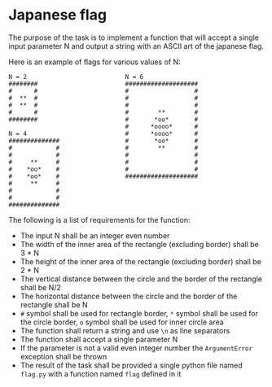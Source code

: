 # Japanese flag

The purpose of the task is to implement a function that will accept a single input parameter N and output a string with an ASCII art of the japanese flag.

Here is an example of flags for various values of N:

    N = 2                           N = 6
    ########                        ####################
    #      #                        #                  #
    #  **  #                        #                  #
    #  **  #                        #                  #
    #      #                        #        **        #
    ########                        #       *oo*       #
                                    #      *oooo*      #
    N = 4                           #      *oooo*      #
    ##############                  #       *oo*       #
    #            #                  #        **        #
    #            #                  #                  #
    #     **     #                  #                  #
    #    *oo*    #                  #                  #
    #    *oo*    #                  ####################
    #     **     #
    #            #
    #            #
    ##############
    

    

The following is a list of requirements for the function:

- The input N shall be an integer even number
- The width of the inner area of the rectangle (excluding border) shall be 3 * N
- The height of the inner area of the rectangle (excluding border) shall be 2 * N
- The vertical distance between the circle and the border of the rectangle shall be N/2
- The horizontal distance between the circle and the border of the rectangle shall be N
- `#` symbol shall be used for rectangle border, `*` symbol shall be used for the circle border, `o` symbol shall be used for inner circle area
- The function shall return a string and use `\n` as line separators
- The function shall accept a single parameter N
- If the parameter is not a valid even integer number the `ArgumentError` exception shall be thrown
- The result of the task shall be provided a single python file named `flag.py` with a function named `flag` defined in it